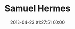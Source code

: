 ---
title: "Samuel Hermes"
date: 2013-04-23 01:27:51 00:00
permalink: /samuel
twitter: "samhermes"
likes: [945,872,1883,1984,1981,1983,1726,1903,1866]
id: 1948
gravatar: "http://www.gravatar.com/avatar/e96b6e67106073ae7696a2f20962ef01"
---